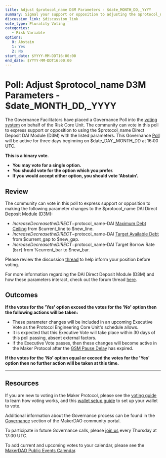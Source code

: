 ```yaml
---
title: Adjust $protocol_name D3M Parameters - $date_MONTH_DD,_YYYY
summary: Signal your support or opposition to adjusting the $protocol_name DAI Direct Deposit Module (D3M) parameters.
discussion_link: $discussion_link
vote_type: Plurality Voting
categories:
   - Risk Variable
options:
   0: Abstain
   1: Yes
   2: No
start_date: $YYYY-MM-DDT16:00:00
end_date: $YYYY-MM-DDT16:00:00
---
```

# Poll: Adjust $protocol_name D3M Parameters - $date_MONTH_DD,_YYYY

The Governance Facilitators have placed a Governance Poll into the [voting system](https://vote.makerdao.com/polling) on behalf of the Risk Core Unit. The community can vote in this poll to express support or opposition to using the $protocol_name Direct Deposit DAI Module (D3M) with the listed parameters. This Governance [Poll](https://community-development.makerdao.com/en/learn/governance/on-chain-gov) will be active for three days beginning on $date_DAY,_MONTH_DD at 16:00 UTC.

**This is a binary vote.**
- **You may vote for a single option.**
- **You should vote for the option which you prefer.**
- **If you would accept either option, you should vote 'Abstain'.**

## Review

The community can vote in this poll to express support or opposition to making the following parameter changes to the $protocol_name DAI Direct Deposit Module (D3M):
* $IncreaseDecrease the DIRECT-$protocol_name-DAI [Maximum Debt Ceiling](https://manual.makerdao.com/module-index/module-dciam#maximum-debt-ceiling-line) from $current_line to $new_line.
* $IncreaseDecrease the DIRECT-$protocol_name-DAI [Target Available Debt](https://manual.makerdao.com/module-index/module-dciam#target-available-debt-gap) from $current_gap to $new_gap.
* $IncreaseDecrease the DIRECT-$protocol_name-DAI Target Borrow Rate (`bar`) from %current_bar to $new_bar.

Please review the discussion [thread]($discussion_link) to help inform your position before voting.

For more information regarding the DAI Direct Deposit Module (D3M) and how these parameters interact, check out the forum thread [here](https://forum.makerdao.com/t/discussion-direct-deposit-dai-module-d3m/7357).

## Outcomes

**If the votes for the 'Yes' option exceed the votes for the 'No' option then the following actions will be taken:**

* These parameter changes will be included in an upcoming Executive Vote as the Protocol Engineering Core Unit's schedule allows. 
* It is expected that this Executive Vote will take place within 30 days of this poll passing, absent external factors.
* If the Executive Vote passes, then these changes will become active in the Maker Protocol after the [GSM Pause Delay](https://manual.makerdao.com/parameter-index/core/param-gsm-pause-delay) has expired.


**If the votes for the 'No' option equal or exceed the votes for the 'Yes' option then no further action will be taken at this time.**

---

## Resources

If you are new to voting in the Maker Protocol, please see the [voting guide](https://community-development.makerdao.com/en/learn/governance/how-voting-works/) to learn how voting works, and this [wallet setup guide](https://community-development.makerdao.com/en/learn/governance/voting-setup/) to set up your wallet to vote.

Additional information about the Governance process can be found in the [Governance](https://community-development.makerdao.com/en/learn/governance) section of the MakerDAO community portal.

To participate in future Governance calls, please [join us](https://github.com/makerdao/community/tree/master/governance/governance-and-risk-meetings) every Thursday at 17:00 UTC.

To add current and upcoming votes to your calendar, please see the [MakerDAO Public Events Calendar](https://calendar.google.com/calendar/embed?src=makerdao.com_3efhm2ghipksegl009ktniomdk%40group.calendar.google.com&ctz=UTC&mode=week&showCalendars=0&showPrint=0).
